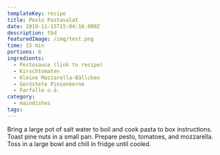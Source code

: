 ```yaml
---
templateKey: recipe
title: Pesto Pastasalat
date: 2019-11-15T15:04:10.000Z
description: tbd
featuredImage: /img/test.png
time: 15 min
portions: 6
ingredients:
  - Pestosauce (link to recipe)
  - Kirschtomaten
  - Kleine Mozzarella-Bällchen
  - Geröstete Pinienkerne
  - Farfalle o.ä.
category:
  - maindishes
tags:
---
```


Bring a large pot of salt water to boil and cook pasta to box instructions. Toast pine nuts in a small pan. Prepare pesto, tomatoes, and mozzarella. Toss in a large bowl and chill in fridge until cooled.

